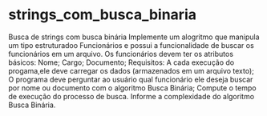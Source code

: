 # strings_com_busca_binaria
Busca de strings com busca binária
Implemente um alogritmo que manipula um tipo estruturadoo Funcionários e possui a funcionalidade de buscar os funcionários em um arquivo.
Os funcionários devem ter os atributos básicos:
Nome;
Cargo;
Documento;
Requisitos:
A cada execução do progama,ele deve carregar os dados (armazenados em um arquivo texto);
O programa deve perguntar ao usuário qual funcionário ele deseja buscar por nome ou documento com o algoritmo Busca Binária;
Compute o tempo de execução do processo de busca.
Informe a complexidade do algoritmo Busca Binária.
